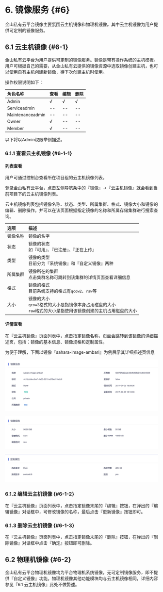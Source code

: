 # 6. 镜像服务 {#6}

金山私有云平台镜像主要氛围云主机镜像和物理机镜像。其中云主机镜像为用户提供可定制的镜像服务。

## 6.1 云主机镜像 {#6-1}

金山私有云平台为用户提供可定制的镜像服务。镜像是带有操作系统的主机模板。用户可根据自己的需要，从金山私有云提供的镜像资源中选取镜像创建主机，也可以使用自有主机创建新镜像，待下次创建主机时使用。

操作权限说明如下：

| 角色名称 | 查看 | 编辑 | 删除 | 
| :--- | :--- | :--- | :--- |
| Admin | √ | √ | √ |
| Serviceadmin | -- | -- | -- |
| Maintenanceadmin | -- | -- | -- |
| Owner | √ | -- | -- |
| Member | √ | -- | -- |

以下将以Admin权限举例描述。

### 6.1.1 查看云主机镜像 {#6-1-1}

#### 列表查看

用户可通过控制台查看所在项目组的云主机镜像列表。

登录金山私有云平台，点击左侧导航条中的『镜像』->『云主机镜像』就会看到当前项目下的云主机镜像列表。

云主机镜像列表包括镜像名称、状态、类型、所属集群、格式、镜像大小和镜像的编辑、删除操作。并可以在该页面根据指定镜像的名称和所属存储集群进行搜索查询。

| 选项 | 描述 |
| :--- | :--- |
| 镜像名称 | 镜像的名字 |
| 状态 | 镜像的状态<br/>如『可用』、『已注册』、『正在上传』 |
| 类型 | 镜像的类型<br/>目前分为『系统镜像』和『自定义镜像』两种 |
| 所属集群 | 镜像所在的集群<br/>点击集群名称可跳转到该集群的详情页面查看详细信息 |
| 格式 | 镜像的格式<br/>目前系统支持的格式有`qcow2`、`raw`等 |
| 大小 | 镜像的大小<br/>`qcow2`格式的大小是指镜像本身占用磁盘的大小<br/>`raw`格式的大小是指使用该镜像创建的主机占用磁盘的大小 |

#### 详情查看

在『云主机镜像』页面列表中，点击指定镜像名称，页面会跳转到该镜像的详细描述页，包括：镜像的基本信息、镜像规格和定制属性。  

为便于理解，下面以镜像『sahara-image-ambari』为例展示其详细描述页信息

![](/assets/image-1.png)

![](/assets/image-2.png)

![](/assets/image-3.png)

### 6.1.2 编辑云主机镜像 {#6-1-2}

在『云主机镜像』页面列表中，点击指定镜像末尾的『编辑』按钮，在弹出的『编辑镜像』对话框中，可修改镜像的名称，最后点击『更新镜像』按钮即可。

### 6.1.3 删除云主机镜像 {#6-1-3}

在『云主机镜像』页面列表中，点击指定镜像末尾的『删除』按钮，在弹出的『删除镜像』对话框中点击『确定』按钮即可删除。

## 6.2 物理机镜像 {#6-2}

金山私有云平台物理机镜像均为平台物理机系统镜像，无可定制镜像服务，即不提供『自定义镜像』功能。物理机镜像其他功能模块均与云主机镜像相同，详细内容参见『6.1 云主机镜像』此处不做赘述。












